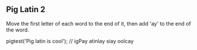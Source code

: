 
## Pig Latin 2

Move the first letter of each word to the end of it, then add 'ay' to the end of the word.

pigtest('Pig latin is cool'); // igPay atinlay siay oolcay
